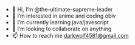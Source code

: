 - 👋 Hi, I’m @the-ultimate-supreme-leader
- 👀 I’m interested in anime and coding obiv
- 🌱 I’m currently learning java/javescript 
- 💞️ I’m looking to collaborate on anything 
- 📫 How to reach me darkwolf4581@gmail.com

<!---
the-ultimate-supreme-leader/the-ultimate-supreme-leader is a ✨ special ✨ repository because its `README.md` (this file) appears on your GitHub profile.
You can click the Preview link to take a look at your changes.
--->
